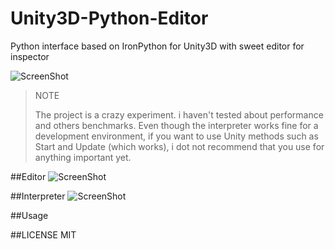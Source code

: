 Unity3D-Python-Editor
=====================

Python interface based on IronPython for Unity3D with sweet editor for inspector

![ScreenShot](http://img.pandawhale.com/94867-magic-gif-Shia-Imgur-MAH7.gif)

> NOTE
>
> The project is a crazy experiment. i haven't tested about performance and others benchmarks.
> Even though the interpreter works fine for a development environment, if you want to use Unity methods such as Start and Update (which works), 
> i dot not recommend that you use for anything important yet.


##Editor
![ScreenShot](http://i.cubeupload.com/f9VN8B.png)

##Interpreter
![ScreenShot](http://i.cubeupload.com/gFjViz.png)

##Usage


##LICENSE
MIT
